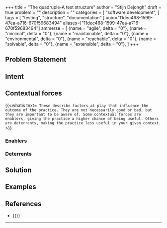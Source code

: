 +++
title = "The quadruple-A test structure"
author = "Stijn Dejongh"
draft = true
problem = ""
description = ""
categories = [
    "software development",
]
tags = [
    "testing", "structure", "documentation"
]
uuid="11dec468-1599-47ea-a716-670f59683494"
aliases=["11dec468-1599-47ea-a716-670f59683494"]
ammerse = [
    {name = "agile", delta = "0"},
    {name = "minimal", delta = "0"},
    {name = "maintainable", delta = "0"},
    {name = "environmental", delta = "0"},
    {name = "reachable", delta = "0"},
    {name = "solvable", delta = "0"},
    {name = "extensible", delta = "0"},
]
+++

## Problem Statement



## Intent



## Contextual forces

{{<whatis text=`
These describe factors at play that influence the outcome of the practice. They are not necessarily good or bad, but they are important to be
aware of. Some contextual forces are enablers, giving the practice a higher chance of being useful. Others are deterrents, making the practice less useful
in your given context.` >}}

### Enablers

### Deterrents

## Solution

## Examples

## References

* {{<reference author="Mellor, A."
  year="2023"
  isbn="180323623X"
  title="Test-Driven Development with Java"
  publisher="Packt Publishing"
  link="https://www.amazon.com/dp/180323623X" >}}

---


